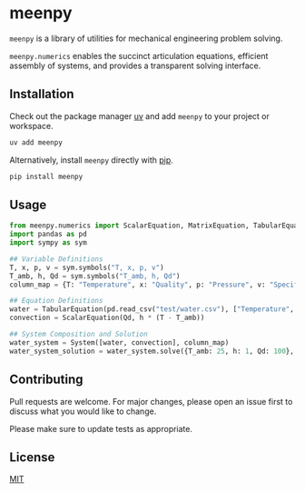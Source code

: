 # meenpy

`meenpy` is a library of utilities for mechanical engineering problem solving.

`meenpy.numerics` enables the succinct articulation equations, efficient assembly of systems, and provides a transparent solving interface.

## Installation

Check out the package manager [uv](https://docs.astral.sh/uv/) and add `meenpy` to your project or workspace.

```bash
uv add meenpy
```

Alternatively, install `meenpy` directly with [pip](https://pip.pypa.io/en/stable/).

```bash
pip install meenpy
```

## Usage

```python
from meenpy.numerics import ScalarEquation, MatrixEquation, TabularEquation, System
import pandas as pd
import sympy as sym

## Variable Definitions
T, x, p, v = sym.symbols("T, x, p, v")
T_amb, h, Qd = sym.symbols("T_amb, h, Qd")
column_map = {T: "Temperature", x: "Quality", p: "Pressure", v: "Specific Volume"}

## Equation Definitions
water = TabularEquation(pd.read_csv("test/water.csv"), ["Temperature", "Quality"], residual_type="all_column_differential")
convection = ScalarEquation(Qd, h * (T - T_amb))

## System Composition and Solution
water_system = System([water, convection], column_map)
water_system_solution = water_system.solve({T_amb: 25, h: 1, Qd: 100}, {T: 115, x: 1})
```

## Contributing

Pull requests are welcome. For major changes, please open an issue first
to discuss what you would like to change.

Please make sure to update tests as appropriate.

## License

[MIT](https://choosealicense.com/licenses/mit/)